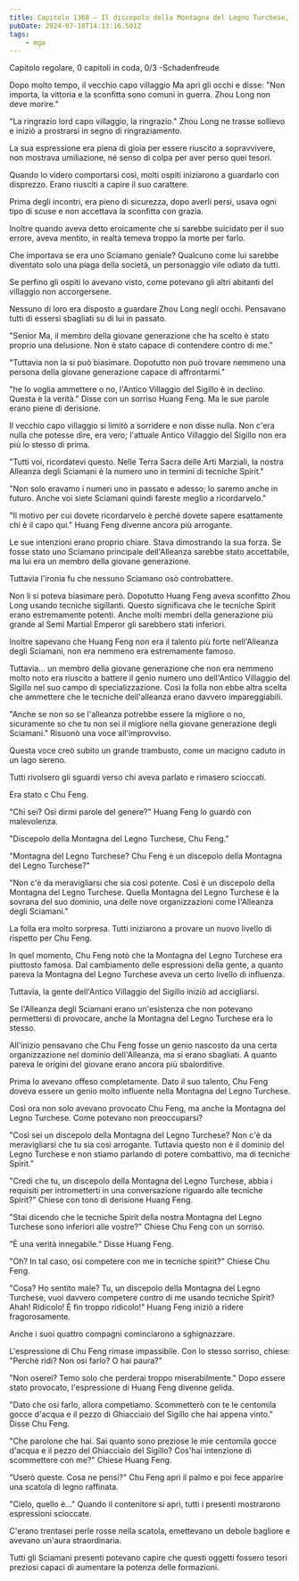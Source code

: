 ```yaml
---
title: Capitolo 1368 – Il discepolo della Montagna del Legno Turchese, Chu Feng
pubDate: 2024-07-18T14:13:16.501Z
tags:
    - mga
---
```



Capitolo regolare,
0 capitoli in coda, 0/3
-Schadenfreude


Dopo molto tempo, il vecchio capo villaggio Ma aprì gli occhi e disse: "Non importa, la vittoria e la sconfitta sono comuni in guerra. Zhou Long non deve morire."


"La ringrazio lord capo villaggio, la ringrazio." Zhou Long ne trasse sollievo e iniziò a prostrarsi in segno di ringraziamento.


La sua espressione era piena di gioia per essere riuscito a sopravvivere, non mostrava umiliazione, né senso di colpa per aver perso quei tesori.


Quando lo videro comportarsi così, molti ospiti iniziarono a guardarlo con disprezzo. Erano riusciti a capire il suo carattere.


Prima degli incontri, era pieno di sicurezza, dopo averli persi, usava ogni tipo di scuse e non accettava la sconfitta con grazia.


Inoltre quando aveva detto eroicamente che si sarebbe suicidato per il suo errore, aveva mentito, in realtà temeva troppo la morte per farlo.


Che importava se era uno Sciamano geniale? Qualcuno come lui sarebbe diventato solo una piaga della società, un personaggio vile odiato da tutti.


Se perfino gli ospiti lo avevano visto, come potevano gli altri abitanti del villaggio non accorgersene.


Nessuno di loro era disposto a guardare Zhou Long negli occhi. Pensavano tutti di essersi sbagliati su di lui in passato.


"Senior Ma, il membro della giovane generazione che ha scelto è stato proprio una delusione. Non è stato capace di contendere contro di me."


"Tuttavia non la si può biasimare. Dopotutto non può trovare nemmeno una persona della giovane generazione capace di affrontarmi."


"he lo voglia ammettere o no, l'Antico Villaggio del Sigillo è in declino. Questa è la verità." Disse con un sorriso Huang Feng. Ma le sue parole erano piene di derisione.


Il vecchio capo villaggio si limitò a sorridere e non disse nulla. Non c'era nulla che potesse dire, era vero; l'attuale Antico Villaggio del Sigillo non era più lo stesso di prima.


"Tutti voi, ricordatevi questo. Nelle Terra Sacra delle Arti Marziali, la nostra Alleanza degli Sciamani è la numero uno in termini di tecniche Spirit."


"Non solo eravamo i numeri uno in passato e adesso; lo saremo anche in futuro. Anche voi siete Sciamani quindi fareste meglio a ricordarvelo."


"Il motivo per cui dovete ricordarvelo è perché dovete sapere esattamente chi è il capo qui." Huang Feng divenne ancora più arrogante.


Le sue intenzioni erano proprio chiare. Stava dimostrando la sua forza. Se fosse stato uno Sciamano principale dell'Alleanza sarebbe stato accettabile, ma lui era un membro della giovane generazione.


Tuttavia l'ironia fu che nessuno Sciamano osò controbattere.


Non li si poteva biasimare però. Dopotutto Huang Feng aveva sconfitto Zhou Long usando tecniche sigillanti. Questo significava che le tecniche Spirit erano estremamente potenti. Anche molti membri della generazione più grande al Semi Martial Emperor gli sarebbero stati inferiori.


Inoltre sapevano che Huang Feng non era il talento più forte nell'Alleanza degli Sciamani, non era nemmeno era estremamente famoso.


Tuttavia... un membro della giovane generazione che non era nemmeno molto noto era riuscito a battere il genio numero uno dell'Antico Villaggio del Sigillo nel suo campo di specializzazione. Così la folla non ebbe altra scelta che ammettere che le tecniche dell'alleanza erano davvero impareggiabili.


"Anche se non so se l'alleanza potrebbe essere la migliore o no, sicuramente so che tu non sei il migliore nella giovane generazione degli Sciamani." Risuonò una voce all'improvviso.


Questa voce creò subito un grande trambusto, come un macigno caduto in un lago sereno.


Tutti rivolsero gli sguardi verso chi aveva parlato e rimasero scioccati.


Era stato c Chu Feng.


"Chi sei? Osi dirmi parole del genere?" Huang Feng lo guardò con malevolenza.


"Discepolo della Montagna del Legno Turchese, Chu Feng."


"Montagna del Legno Turchese? Chu Feng è un discepolo della Montagna del Legno Turchese?"


"Non c'è da meravigliarsi che sia così potente. Così è un discepolo della Montagna del Legno Turchese. Quella Montagna del Legno Turchese è la sovrana del suo dominio, una delle nove organizzazioni come l'Alleanza degli Sciamani."


La folla era molto sorpresa. Tutti iniziarono a provare un nuovo livello di rispetto per Chu Feng.


In quel momento, Chu Feng notò che la Montagna del Legno Turchese era piuttosto famosa. Dal cambiamento delle espressioni della gente, a quanto pareva la Montagna del Legno Turchese aveva un certo livello di influenza.


Tuttavia, la gente dell'Antico Villaggio del Sigillo iniziò ad accigliarsi.


Se l'Alleanza degli Sciamani erano un'esistenza che non potevano permettersi di provocare, anche la Montagna del Legno Turchese era lo stesso.


All'inizio pensavano che Chu Feng fosse un genio nascosto da una certa organizzazione nel dominio dell'Alleanza, ma si erano sbagliati. A quanto pareva le origini del giovane erano ancora più sbalorditive.


Prima lo avevano offeso completamente. Dato il suo talento, Chu Feng doveva essere un genio molto influente nella Montagna del Legno Turchese.


Così ora non solo avevano provocato Chu Feng, ma anche la Montagna del Legno Turchese. Come potevano non preoccuparsi?


"Così sei un discepolo della Montagna del Legno Turchese? Non c'è da meravigliarsi che tu sia così arrogante. Tuttavia questo non è il dominio del Legno Turchese e non stiamo parlando di potere combattivo, ma di tecniche Spirit."


"Credi che tu, un discepolo della Montagna del Legno Turchese, abbia i requisiti per intrometterti in una conversazione riguardo alle tecniche Spirit?" Chiese con tono di derisione Huang Feng.


"Stai dicendo che le tecniche Spirit della nostra Montagna del Legno Turchese sono inferiori alle vostre?" Chiese Chu Feng con un sorriso.


"È una verità innegabile." Disse Huang Feng.


"Oh? In tal caso, osi competere con me in tecniche spirit?" Chiese Chu Feng.


"Cosa? Ho sentito male? Tu, un discepolo della Montagna del Legno Turchese, vuoi davvero competere contro di me usando tecniche Spirit? Ahah! Ridicolo! È fin troppo ridicolo!" Huang Feng iniziò a ridere fragorosamente.


Anche i suoi quattro compagni cominciarono a sghignazzare.


L'espressione di Chu Feng rimase impassibile. Con lo stesso sorriso, chiese: "Perché ridi? Non osi farlo? O hai paura?"


"Non oserei? Temo solo che perderai troppo miserabilmente." Dopo essere stato provocato, l'espressione di Huang Feng divenne gelida.


"Dato che osi farlo, allora competiamo. Scommetterò con te le centomila gocce d'acqua e il pezzo di Ghiacciaio del Sigillo che hai appena vinto." Disse Chu Feng.


"Che parolone che hai. Sai quanto sono preziose le mie centomila gocce d'acqua e il pezzo del Ghiacciaio del Sigillo? Cos'hai intenzione di scommettere con me?" Chiese Huang Feng.


"Userò queste. Cosa ne pensi?" Chu Feng aprì il palmo e poi fece apparire una scatola di legno raffinata.


"Cielo, quello è..." Quando il contenitore si aprì, tutti i presenti mostrarono espressioni scioccate.


C'erano trentasei perle rosse nella scatola, emettevano un debole bagliore e avevano un'aura straordinaria.


Tutti gli Sciamani presenti potevano capire che questi oggetti fossero tesori preziosi capaci di aumentare la potenza delle formazioni.
                                


                                



